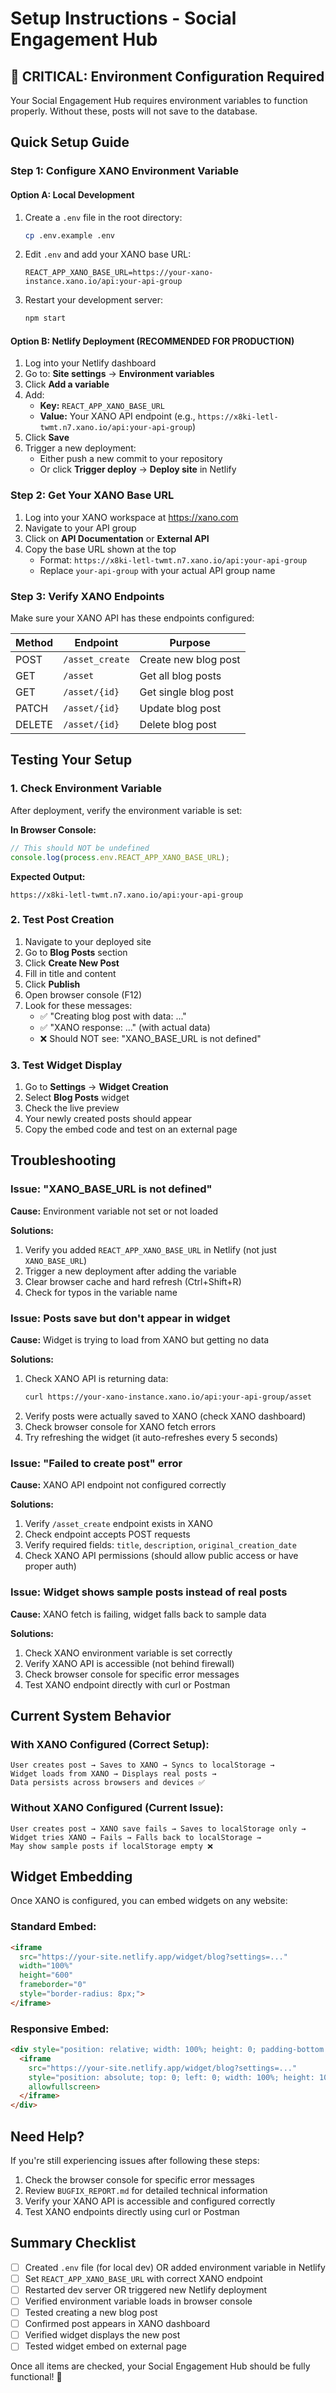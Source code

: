 # Setup Instructions - Social Engagement Hub

## 🚨 CRITICAL: Environment Configuration Required

Your Social Engagement Hub requires environment variables to function properly. Without these, posts will not save to the database.

## Quick Setup Guide

### Step 1: Configure XANO Environment Variable

#### Option A: Local Development

1. Create a `.env` file in the root directory:
   ```bash
   cp .env.example .env
   ```

2. Edit `.env` and add your XANO base URL:
   ```
   REACT_APP_XANO_BASE_URL=https://your-xano-instance.xano.io/api:your-api-group
   ```

3. Restart your development server:
   ```bash
   npm start
   ```

#### Option B: Netlify Deployment (RECOMMENDED FOR PRODUCTION)

1. Log into your Netlify dashboard
2. Go to: **Site settings** → **Environment variables**
3. Click **Add a variable**
4. Add:
   - **Key:** `REACT_APP_XANO_BASE_URL`
   - **Value:** Your XANO API endpoint (e.g., `https://x8ki-letl-twmt.n7.xano.io/api:your-api-group`)
5. Click **Save**
6. Trigger a new deployment:
   - Either push a new commit to your repository
   - Or click **Trigger deploy** → **Deploy site** in Netlify

### Step 2: Get Your XANO Base URL

1. Log into your XANO workspace at https://xano.com
2. Navigate to your API group
3. Click on **API Documentation** or **External API**
4. Copy the base URL shown at the top
   - Format: `https://x8ki-letl-twmt.n7.xano.io/api:your-api-group`
   - Replace `your-api-group` with your actual API group name

### Step 3: Verify XANO Endpoints

Make sure your XANO API has these endpoints configured:

| Method | Endpoint | Purpose |
|--------|----------|---------|
| POST | `/asset_create` | Create new blog post |
| GET | `/asset` | Get all blog posts |
| GET | `/asset/{id}` | Get single blog post |
| PATCH | `/asset/{id}` | Update blog post |
| DELETE | `/asset/{id}` | Delete blog post |

## Testing Your Setup

### 1. Check Environment Variable

After deployment, verify the environment variable is set:

**In Browser Console:**
```javascript
// This should NOT be undefined
console.log(process.env.REACT_APP_XANO_BASE_URL);
```

**Expected Output:**
```
https://x8ki-letl-twmt.n7.xano.io/api:your-api-group
```

### 2. Test Post Creation

1. Navigate to your deployed site
2. Go to **Blog Posts** section
3. Click **Create New Post**
4. Fill in title and content
5. Click **Publish**
6. Open browser console (F12)
7. Look for these messages:
   - ✅ "Creating blog post with data: ..."
   - ✅ "XANO response: ..." (with actual data)
   - ❌ Should NOT see: "XANO_BASE_URL is not defined"

### 3. Test Widget Display

1. Go to **Settings** → **Widget Creation**
2. Select **Blog Posts** widget
3. Check the live preview
4. Your newly created posts should appear
5. Copy the embed code and test on an external page

## Troubleshooting

### Issue: "XANO_BASE_URL is not defined"

**Cause:** Environment variable not set or not loaded

**Solutions:**
1. Verify you added `REACT_APP_XANO_BASE_URL` in Netlify (not just `XANO_BASE_URL`)
2. Trigger a new deployment after adding the variable
3. Clear browser cache and hard refresh (Ctrl+Shift+R)
4. Check for typos in the variable name

### Issue: Posts save but don't appear in widget

**Cause:** Widget is trying to load from XANO but getting no data

**Solutions:**
1. Check XANO API is returning data:
   ```bash
   curl https://your-xano-instance.xano.io/api:your-api-group/asset
   ```
2. Verify posts were actually saved to XANO (check XANO dashboard)
3. Check browser console for XANO fetch errors
4. Try refreshing the widget (it auto-refreshes every 5 seconds)

### Issue: "Failed to create post" error

**Cause:** XANO API endpoint not configured correctly

**Solutions:**
1. Verify `/asset_create` endpoint exists in XANO
2. Check endpoint accepts POST requests
3. Verify required fields: `title`, `description`, `original_creation_date`
4. Check XANO API permissions (should allow public access or have proper auth)

### Issue: Widget shows sample posts instead of real posts

**Cause:** XANO fetch is failing, widget falls back to sample data

**Solutions:**
1. Check XANO environment variable is set correctly
2. Verify XANO API is accessible (not behind firewall)
3. Check browser console for specific error messages
4. Test XANO endpoint directly with curl or Postman

## Current System Behavior

### With XANO Configured (Correct Setup):
```
User creates post → Saves to XANO → Syncs to localStorage → 
Widget loads from XANO → Displays real posts → 
Data persists across browsers and devices ✅
```

### Without XANO Configured (Current Issue):
```
User creates post → XANO save fails → Saves to localStorage only → 
Widget tries XANO → Fails → Falls back to localStorage → 
May show sample posts if localStorage empty ❌
```

## Widget Embedding

Once XANO is configured, you can embed widgets on any website:

### Standard Embed:
```html
<iframe 
  src="https://your-site.netlify.app/widget/blog?settings=..." 
  width="100%" 
  height="600" 
  frameborder="0"
  style="border-radius: 8px;">
</iframe>
```

### Responsive Embed:
```html
<div style="position: relative; width: 100%; height: 0; padding-bottom: 75%; overflow: hidden;">
  <iframe 
    src="https://your-site.netlify.app/widget/blog?settings=..." 
    style="position: absolute; top: 0; left: 0; width: 100%; height: 100%; border: none;" 
    allowfullscreen>
  </iframe>
</div>
```

## Need Help?

If you're still experiencing issues after following these steps:

1. Check the browser console for specific error messages
2. Review `BUGFIX_REPORT.md` for detailed technical information
3. Verify your XANO API is accessible and configured correctly
4. Test XANO endpoints directly using curl or Postman

## Summary Checklist

- [ ] Created `.env` file (for local dev) OR added environment variable in Netlify
- [ ] Set `REACT_APP_XANO_BASE_URL` with correct XANO endpoint
- [ ] Restarted dev server OR triggered new Netlify deployment
- [ ] Verified environment variable loads in browser console
- [ ] Tested creating a new blog post
- [ ] Confirmed post appears in XANO dashboard
- [ ] Verified widget displays the new post
- [ ] Tested widget embed on external page

Once all items are checked, your Social Engagement Hub should be fully functional! 🎉